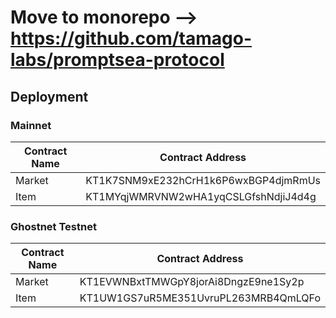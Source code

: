 # Move to monorepo --> https://github.com/tamago-labs/promptsea-protocol

## Deployment

### Mainnet

Contract Name | Contract Address 
--- | --- 
Market | KT1K7SNM9xE232hCrH1k6P6wxBGP4djmRmUs
Item | KT1MYqjWMRVNW2wHA1yqCSLGfshNdjiJ4d4g

### Ghostnet Testnet

Contract Name | Contract Address 
--- | --- 
Market | KT1EVWNBxtTMWGpY8jorAi8DngzE9ne1Sy2p
Item | KT1UW1GS7uR5ME351UvruPL263MRB4QmLQFo
